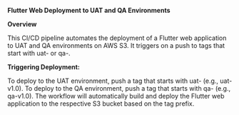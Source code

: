**Flutter Web Deployment to UAT and QA Environments**

**Overview**

This CI/CD pipeline automates the deployment of a Flutter web application to UAT and QA environments on AWS S3. It triggers on a push to tags that start with uat- or qa-.

**Triggering Deployment:**

To deploy to the UAT environment, push a tag that starts with uat- (e.g., uat-v1.0).
To deploy to the QA environment, push a tag that starts with qa- (e.g., qa-v1.0).
The workflow will automatically build and deploy the Flutter web application to the respective S3 bucket based on the tag prefix.
